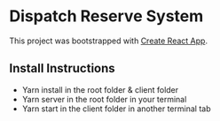 # Dispatch Reserve System

This project was bootstrapped with [Create React App](https://github.com/facebook/create-react-app).

## Install Instructions
- Yarn install in the root folder & client folder
- Yarn server in the root folder in your terminal  
- Yarn start in the client folder in another terminal tab
